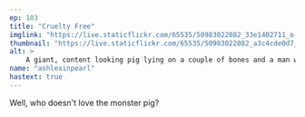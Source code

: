 ```yaml
---
ep: 103
title: "Cruelty Free"
imglink: "https://live.staticflickr.com/65535/50983022082_33e1402711_o.jpg"
thumbnail: "https://live.staticflickr.com/65535/50983022082_a3c4cde0d7_q.jpg"
alt: >
    A giant, content looking pig lying on a couple of bones and a man who is absolutely terrified of his new friend. Above are the words &quot;long pig, short pig, wide pig, narrow pig.&quot;
name: "ashlexinpearl"
hastext: true
---
```

Well, who doesn't love the monster pig?
